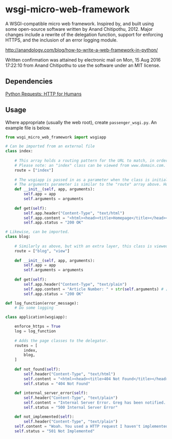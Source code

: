 # wsgi-micro-web-framework
A WSGI-compatible micro web framework. Inspired by, and built using some open-source software written by Anand Chitipothu, 2012. Major changes include a rewrite of the delegation function, support for enforcing HTTPS, and the inclusion of an error logging module.

http://anandology.com/blog/how-to-write-a-web-framework-in-python/

Written confirmation was attained by electronic mail on Mon, 15 Aug 2016 17:22:10 from Anand Chitipothu to use the software under an MIT license.

## Dependencies
[Python Requests: HTTP for Humans](https://github.com/kennethreitz/requests)

## Usage
Where appropriate (usually the web root), create `passenger_wsgi.py`. An example file is below.

```python
from wsgi_micro_web_framework import wsgiapp

# Can be imported from an external file
class index:
    
    # This array holds a routing pattern for the URL to match, in order to delegate to this class.
    # Please note: an "index" class can be viewed from www.domain.com. There is an clause to pass any lack of path, to "index".
    route = ["index"]
    
    # The wsgiapp is passed in as a parameter when the class is initialised. POST/GET data etc. can be extracted from it as normal.
    # The arguments parameter is similar to the "route" array above. However, it contains the full URL path.
    def __init__(self, app, arguments):
        self.app = app
        self.arguments = arguments
    
    def get(self):
        self.app.header("Content-Type", "text/html")
        self.app.content = "<html><head><title>Homepage</title></head><body><h1>Welcome</h1></body></html>"
        self.app.status = "200 OK"

# Likewise, can be imported.
class blog:
    
    # Similarly as above, but with an extra layer, this class is viewed at www.domain.com/blog/view/any_additional_arguments
    route = ["blog", "view"]
    
    def __init__(self, app, arguments):
        self.app = app
        self.arguments = arguments
    
    def get(self):
        self.app.header("Content-Type", "text/plain")
        self.app.content = "Article Number: " + str(self.arguments) # ["blog", "view", "any_additional_arguments"]
        self.app.status = "200 OK"

def log_function(error_message):
    # Do some logging

class application(wsgiapp):

    enforce_https = True
    log = log_function
    
    # Adds the page classes to the delegator.
    routes = [
        index,
        blog,
    ]
    
    def not_found(self):
        self.header("Content-Type", "text/html")
        self.content = "<html><head><title>404 Not Found</title></head><body><h1>Uh oh!</h1><h2>You're lost!</h2></body></html>"
        self.status = "404 Not Found"
	
    def internal_server_error(self):
        self.header("Content-Type", "text/plain")
        self.content = "Internal Server Error. Greg has been notified. If you have the time, please send him an email saying what happened at developer@gregbrimble.com. Thanks!"
        self.status = "500 Internal Server Error"

    def not_implemented(self):
        self.header("Content-Type", "text/plain")
	self.content = "Woah. You used a HTTP request I haven't implemented yet. Give it time. If you need it, send me an email at hello@gregbrimble.com, and I'll see what I can do."
	self.status = "501 Not Implemented"
```
